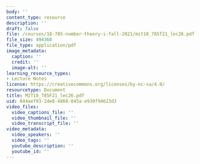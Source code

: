 ```yaml
---
body: ''
content_type: resource
description: ''
draft: false
file: /courses/18-785-number-theory-i-fall-2021/mit18_785f21_lec26.pdf
file_size: 494368
file_type: application/pdf
image_metadata:
  caption: ''
  credit: ''
  image-alt: ''
learning_resource_types:
- Lecture Notes
license: https://creativecommons.org/licenses/by-nc-sa/4.0/
resourcetype: Document
title: MIT18_785F21_lec26.pdf
uid: 844aef03-2de8-4868-845a-e939f94623d3
video_files:
  video_captions_file: ''
  video_thumbnail_file: ''
  video_transcript_file: ''
video_metadata:
  video_speakers: ''
  video_tags: ''
  youtube_description: ''
  youtube_id: ''
---
```

